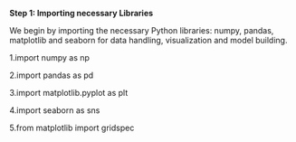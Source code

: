 **Step 1: Importing necessary Libraries**

We begin by importing the necessary Python libraries: numpy, pandas, matplotlib and seaborn for data handling, visualization and model building.


1.import numpy as np

2.import pandas as pd

3.import matplotlib.pyplot as plt

4.import seaborn as sns

5.from matplotlib import gridspec
